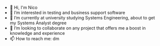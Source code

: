 - 👋 Hi, I'm Nico
- 👀 I’m interested in testing and business support software
- 🌱 I’m currently at university studying Systems Engineering, about to get my Systems Analyst degree
- 💞️ I’m looking to collaborate on any project that offers me a boost in knowledge and experience
- 📫 How to reach me: dm

<!---
nicojuncos22/nicojuncos22 is a ✨ special ✨ repository because its `README.md` (this file) appears on your GitHub profile.
You can click the Preview link to take a look at your changes.
--->

